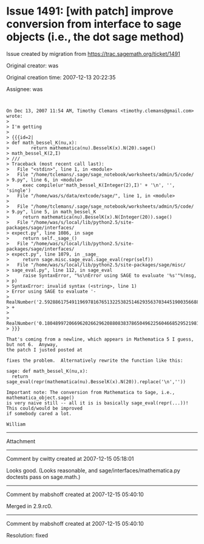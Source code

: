 # Issue 1491: [with patch] improve conversion from interface to sage objects (i.e., the dot sage method)

Issue created by migration from https://trac.sagemath.org/ticket/1491

Original creator: was

Original creation time: 2007-12-13 20:22:35

Assignee: was


```


On Dec 13, 2007 11:54 AM, Timothy Clemans <timothy.clemans@gmail.com> wrote:
> 
> I'm getting
> 
> {{{id=2|
> def math_bessel_K(nu,x):
>        return mathematica(nu).BesselK(x).N(20).sage()
> math_bessel_K(2,I)
> ///
> Traceback (most recent call last):
>   File "<stdin>", line 1, in <module>
>   File "/home/tclemans/.sage/sage_notebook/worksheets/admin/5/code/
> 9.py", line 6, in <module>
>     exec compile(ur'math_bessel_K(Integer(2),I)' + '\n', '', 'single')
>   File "/home/was/s/data/extcode/sage/", line 1, in <module>
> 
>   File "/home/tclemans/.sage/sage_notebook/worksheets/admin/5/code/
> 9.py", line 5, in math_bessel_K
>     return mathematica(nu).BesselK(x).N(Integer(20)).sage()
>   File "/home/was/s/local/lib/python2.5/site-packages/sage/interfaces/
> expect.py", line 1086, in sage
>     return self._sage_()
>   File "/home/was/s/local/lib/python2.5/site-packages/sage/interfaces/
> expect.py", line 1079, in _sage_
>     return sage.misc.sage_eval.sage_eval(repr(self))
>   File "/home/was/s/local/lib/python2.5/site-packages/sage/misc/
> sage_eval.py", line 112, in sage_eval
>     raise SyntaxError, "%s\nError using SAGE to evaluate '%s'"%(msg,
> p)
> SyntaxError: invalid syntax (<string>, line 1)
> Error using SAGE to evaluate '-
> RealNumber('2.592886175491196978167651322538251462935637034451900356688')
> +
> 
> RealNumber('0.180489972066962026629620880838378650496225604668529521981')*I'
> }}}

That's coming from a newline, which appears in Mathematica 5 I guess, but not 6.  Anyway,
the patch I justed posted at 

fixes the problem.  Alternatively rewrite the function like this:

sage: def math_bessel_K(nu,x):
  return sage_eval(repr(mathematica(nu).BesselK(x).N(20)).replace('\n',''))

Important note: The conversion from Mathematica to Sage, i.e., mathematica_object.sage()
is very naive still -- all it is is basically sage_eval(repr(...))!   This could/would be improved
if somebody cared a lot.

William
```



---

Attachment


---

Comment by cwitty created at 2007-12-15 05:18:01

Looks good.  (Looks reasonable, and sage/interfaces/mathematica.py doctests pass on sage.math.)


---

Comment by mabshoff created at 2007-12-15 05:40:10

Merged in 2.9.rc0.


---

Comment by mabshoff created at 2007-12-15 05:40:10

Resolution: fixed
